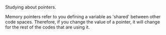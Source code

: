 Studying about pointers.

Memory pointers refer to you defining a variable as 'shared' between other code spaces. Therefore, if you change the value of a pointer, it will change for the rest of the codes that are using it.